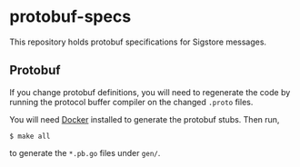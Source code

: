 # protobuf-specs

This repository holds protobuf specifications for Sigstore messages.

## Protobuf

If you change protobuf definitions, you will need to regenerate the code by running the protocol buffer compiler on the changed `.proto` files.

You will need [Docker](https://docs.docker.com/get-docker/) installed to generate the protobuf stubs. Then run, 

```
$ make all
```

to generate the `*.pb.go` files under `gen/`.
